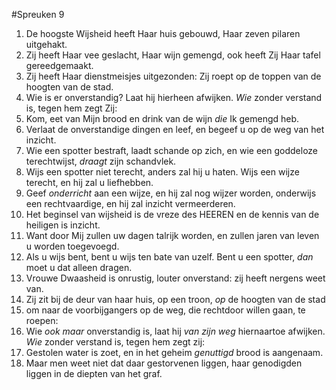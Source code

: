 #Spreuken 9
1. De hoogste Wijsheid heeft Haar huis gebouwd, Haar zeven pilaren uitgehakt. 
2. Zij heeft Haar vee geslacht, Haar wijn gemengd, ook heeft Zij Haar tafel gereedgemaakt. 
3. Zij heeft Haar dienstmeisjes uitgezonden: Zij roept op de  toppen van de hoogten van de stad. 
4. Wie is er onverstandig? Laat hij hierheen afwijken. *Wie* zonder verstand is, tegen hem zegt Zij: 
5. Kom, eet van Mijn brood en drink van de wijn *die* Ik gemengd heb. 
6. Verlaat de onverstandige dingen en leef, en begeef u op de weg van het inzicht. 
7. Wie een spotter bestraft, laadt schande op zich, en wie een goddeloze terechtwijst, *draagt* zijn schandvlek. 
8. Wijs een spotter niet terecht, anders zal hij u haten. Wijs een wijze terecht, en hij zal u liefhebben. 
9. Geef *onderricht* aan een wijze, en hij zal nog wijzer worden, onderwijs een rechtvaardige, en hij zal inzicht vermeerderen. 
10. Het beginsel van wijsheid is de vreze des HEEREN en de kennis van de heiligen is inzicht. 
11. Want door Mij zullen uw dagen talrijk worden, en zullen jaren van leven u worden toegevoegd. 
12. Als u wijs bent, bent u wijs ten bate van uzelf. Bent u een spotter, *dan* moet u dat alleen dragen. 
13. Vrouwe Dwaasheid is onrustig, louter onverstand: zij heeft nergens weet van. 
14. Zij zit bij de deur van haar huis, op een troon, *op* de hoogten van de stad 
15. om naar de voorbijgangers op de weg, die rechtdoor willen gaan, te roepen: 
16. Wie *ook maar* onverstandig is, laat hij *van zijn weg* hiernaartoe afwijken. *Wie* zonder verstand is, tegen hem zegt zij: 
17. Gestolen water is zoet, en in het geheim *genuttigd* brood is aangenaam. 
18. Maar men weet niet dat daar gestorvenen liggen, haar genodigden liggen in de diepten van het graf.
